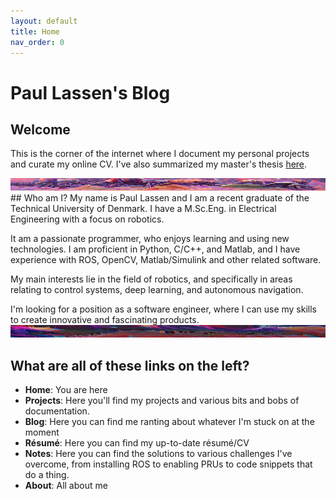 ```yaml
---
layout: default
title: Home
nav_order: 0
---
```

# **Paul Lassen's Blog**
## Welcome

This is the corner of the internet where I document my personal projects and curate my online CV. I've also summarized my master's thesis [here](https://paullassen.com/projects/msc.html).

<img src="/assets/wanderer.png" width="100%" height=20/>
## Who am I?
My name is Paul Lassen and I am a recent graduate of the Technical University of Denmark. I have a M.Sc.Eng. in Electrical Engineering with a focus on robotics. 

It am a passionate programmer, who enjoys learning and using new technologies. I am proficient in Python, C/C++, and Matlab, and I have experience with ROS, OpenCV, Matlab/Simulink and other related software.

My main interests lie in the field of robotics, and specifically in areas relating to control systems, deep learning, and autonomous navigation.

I'm looking for a position as a software engineer, where I can use my skills to create innovative and fascinating products.
<img src="/assets/traveler_rejoice.png" width="100%" height=20/>
## What are all of these links on the left?
- **Home**: You are here
- **Projects**: Here you'll find my projects and various bits and bobs of documentation. 
- **Blog**: Here you can find me ranting about whatever I'm stuck on at the moment
- **Résumé**: Here you can find my up-to-date résumé/CV
- **Notes**: Here you can find the solutions to various challenges I've overcome, from installing ROS to enabling PRUs to code snippets that do a thing.
- **About**: All about me
